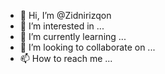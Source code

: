 - 👋 Hi, I’m @Zidnirizqon
- 👀 I’m interested in ...
- 🌱 I’m currently learning ...
- 💞️ I’m looking to collaborate on ...
- 📫 How to reach me ...

<!---
Zidnirizqon/Zidnirizqon is a ✨ special ✨ repository because its `README.md` (this file) appears on your GitHub profile.
You can click the Preview link to take a look at your changes.
--->
